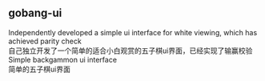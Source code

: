 ## gobang-ui

Independently developed a simple ui interface for white viewing, which has achieved parity check <br/> 自己独立开发了一个简单的适合小白观赏的五子棋ui界面，已经实现了输赢校验 <br>
Simple backgammon ui interface <br/> 简单的五子棋ui界面

